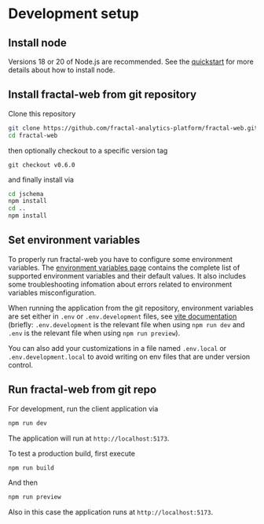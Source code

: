 # Development setup

## Install node

Versions 18 or 20 of Node.js are recommended. See the [quickstart](../quickstart.md) for more details about how to install node.

## Install fractal-web from git repository

Clone this repository
```bash
git clone https://github.com/fractal-analytics-platform/fractal-web.git
cd fractal-web
```
then optionally checkout to a specific version tag
```
git checkout v0.6.0
```
and finally install via
```bash
cd jschema
npm install
cd ..
npm install
```

## Set environment variables

To properly run fractal-web you have to configure some environment variables. The [environment variables page](../environment-variables.md) contains the complete list of supported environment variables and their default values. It also includes some troubleshooting infomation about errors related to environment variables misconfiguration.

When running the application from the git repository, environment variables are set either in `.env` or `.env.development` files, see
[vite documentation](https://vitejs.dev/guide/env-and-mode.html#env-files)
(briefly: `.env.development` is the relevant file when using `npm run dev` and `.env` is the relevant file when using `npm run preview`).

You can also add your customizations in a file named `.env.local` or `.env.development.local` to avoid writing on env files that are under version control.

## Run fractal-web from git repo

For development, run the client application via

```bash
npm run dev
```

The application will run at `http://localhost:5173`.

To test a production build, first execute

```bash
npm run build
```

And then

```bash
npm run preview
```

Also in this case the application runs at `http://localhost:5173`.

